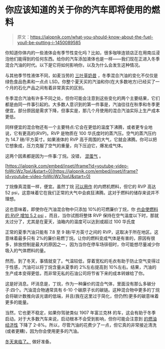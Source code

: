 # 你应该知道的关于你的汽车即将使用的燃料

> 原文：<https://jalopnik.com/what-you-should-know-about-the-fuel-youll-be-putting-i-1450089585>

你知道你体内的一些液体会有季节性变化吗？比如，很多咖啡连锁店正在用南瓜浸泡他们能得到的任何东西。给你的汽车添加液体也是一样——我们现在正进入冬季混合汽油的时代。以下是它将如何影响你，以及为什么会发生这种情况。



与其他季节性液体不同，如麦当劳的 [三叶草奶昔](http://en.wikipedia.org/wiki/Shamrock_Shake) ，冬季混合汽油的变化不仅仅是绿色食品色素和一点点 LSD。你整个夏天买的汽油和你(在大多数地方)已经买了一个月的石化产品之间有着非常真实的区别。

冬季混合汽油有许多不同之处，但你可能会注意到这些变化的两个主要结果，它们都是由同一件事引起的。大多数人意识到的第一件事是，汽油往往在秋季和冬季更便宜。部分原因是需求下降，但事实是，那几个月使用的混合汽油实际上生产成本更低。

同样便宜的混合物还有一个主要特点:它会在更低的温度下沸腾，或者更专业地说，它有更高的(RVP)。RVP 是物质在 100 华氏度时的蒸汽压。空气的蒸汽压约为 14.7 磅/平方英寸。如果液体的 RVP 高于周围的大气，它就会沸腾。你可以把它想象成，压力克服了空气的重量，向下压迫它，爆发成气体。

这两个因素都是因为一件事:丁烷。没错， [混蛋气](http://www.urbandictionary.com/define.php?term=Bastard%20Gas) 。

 [https://jalopnik.com/embed/inset/iframe?id=youtube-video-foWcjWz7pxU&start=0](https://jalopnik.com/embed/inset/iframe?id=youtube-video-foWcjWz7pxU&start=0) 

丁烷像真混蛋一样，便宜。虽然丁烷 [可以用作](http://www.google.com/patents/US5033444) 的内燃机燃料，但它的 RVP 高达 52 psi，这意味着它在我们正常的大气中会疯狂沸腾。这对于燃料的储存来说并不理想。

这也意味着，即使你在汽油混合物中只添加 10%的可燃廉价丁烷，你 [也会使燃料的 RVP 增加 5.2 psi](http://www.theoildrum.com/story/2006/9/13/234043/431) 。而且，当你试图将整体 RVP 保持在空气温度以下时，那就太过分了，尤其是在夏天，油箱内的温度可以达到或超过 100 华氏度

正常的夏季汽油只能有 7.8 至 9 磅/平方英寸之间的 RVP，这取决于所在地区。这意味着最多只有 2%的廉价易燃丁烷。让你的燃料变成气体是有害的，原因有很多，排放控制是最大的原因之一，因为当你在停车场徘徊时，你可能想尽量减少你吸入的气体燃料的量。

然而，到了冬天，事情就变了。气温较低，穿着宽松的毛衣有助于防止空气变得过于性感，汽油可以将丁烷含量从夏季的 2%左右提高到 10%左右。结果，汽油的生产成本变得更低，而非常无私的石油公司将节省下来的成本转嫁给了你。

这是好消息。坏消息是，丁烷，作为一种廉价的混合气体，里面没有那么多碳分子:四个。汽油混合物通常具有 6-10 个碳原子长的碳链。这种混合物中更多的丁烷会将碳计数推向该光谱的低端，并且(我在这里过于简化，但仍然)更多的碳意味着更多的能量。

当然，它也更不稳定，如果你驾驶类似 1907 年富兰克林 的车，这会有助于冬季启动。对于大多数汽车来说，启动根本不会受到影响，但你可能会注意到 [的燃油经济性](http://itisscience.wordpress.com/2011/11/28/winter-gasoline-yes-there-is-a-difference/) 下降了 2-8%。所以，尽管汽油的花费少了一点，但它真的非常接近清洗(或者更糟)，因为你会使用更多的汽油。

[冬天来临了。](https://oppositelock.kinja.com/1450001177) 做好准备。
